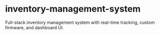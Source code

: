 # inventory-management-system
Full-stack inventory management system with real-time tracking, custom firmware, and dashboard UI.
